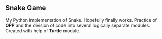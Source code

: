 ## Snake Game

My Python implementation of Snake. Hopefully finally works. Practice of **OPP** and the division of code into several logically separate modules. Created with help of **Turtle** module.
